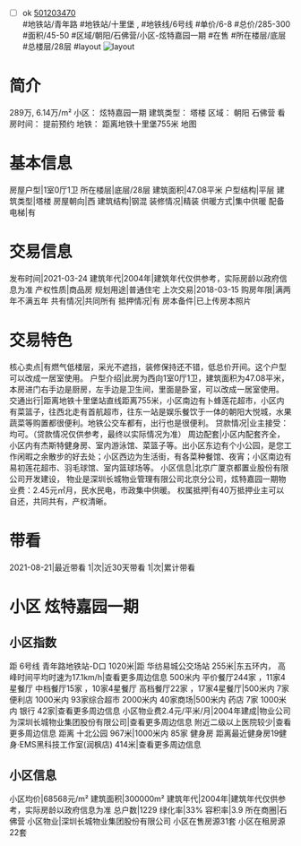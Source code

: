 - [ ] ok [501203470](https://bj.5i5j.com/ershoufang/501203470.html)  
 #地铁站/青年路 #地铁站/十里堡 ,  #地铁线/6号线
#单价/6-8 #总价/285-300 #面积/45-50   #区域/朝阳/石佛营/小区-炫特嘉园一期 #在售 #所在楼层/底层 #总楼层/28层 #layout 
![layout](http://image2a.5i5j.com/bdir/layout/279655.jpg_P5.jpg) 
# 简介 
 289万,  6.14万/m² 
小区： 炫特嘉园一期
建筑类型： 塔楼
区域： 朝阳 石佛营
看房时间： 提前预约
地铁： 距离地铁十里堡755米 地图
# 基本信息 
 房屋户型|1室0厅1卫
所在楼层|底层/28层
建筑面积|47.08平米
户型结构|平层
建筑类型|塔楼
房屋朝向|西
建筑结构|钢混
装修情况|精装
供暖方式|集中供暖
配备电梯|有
# 交易信息 
 发布时间|2021-03-24
建筑年代|2004年|建筑年代仅供参考，实际房龄以政府信息为准
产权性质|商品房
规划用途|普通住宅
上次交易|2018-03-15
购房年限|满两年不满五年
共有情况|共同所有
抵押情况|有
房本备件|已上传房本照片
# 交易特色 
 核心卖点|有燃气低楼层，采光不遮挡，装修保持还不错，低总价开间。这个户型可以改成一居室使用。
户型介绍|此房为西向1室0厅1卫，建筑面积为47.08平米，本房进门右手边是厨房，左手边是卫生间，里面是卧室，可以改成一居室使用。
交通出行|距离地铁十里堡站直线距离755米，小区南边有卜蜂莲花超市，小区内有菜篮子，往西北走有首航超市，往东一站是娱乐餐饮于一体的朝阳大悦城，水果蔬菜等购置都很便利。地铁公交车都有，出行也是很便利。
贷款情况|业主接受：均可。（贷款情况仅供参考，最终以实际情况为准）
周边配套|小区内配套齐全，小区内有杰斯特健身房、室内游泳馆、菜篮子等。出小区东边有个小公园，是您工作闲暇之余散步的好去处；小区西边为生活街，有各菜种餐馆、夜宵；小区南边有易初莲花超市、羽毛球馆、室内篮球场等。
小区信息|北京广厦京都置业股份有限公司开发建设， 物业是深圳长城物业管理有限公司北京分公司，炫特嘉园一期物业费：2.45元㎡月，民水民电，市政集中供暖。
权属抵押|有40万抵押业主可以自还，共同共有，产权清晰。
# 带看 
 2021-08-21|最近带看	 1|次|近30天带看	 1|次|累计带看
# 小区 炫特嘉园一期
## 小区指数 
 距 6号线 青年路地铁站-D口 1020米|距 华纺易城公交场站 255米|东五环内， 高峰时间平均时速为17.1km/h|查看更多周边信息
500米内 平价餐厅244家 ，11家4星餐厅
中档餐厅15家 ，10家4星餐厅
高档餐厅22家 ，17家4星餐厅|500米内 7家便利店
1000米内 93家综合超市
2000米内 40家商场|500米内 药店 7家
1000米内 银行 42家|查看更多周边信息
小区物业费2.4元/平米/月|2004年建成|物业公司为深圳长城物业集团股份有限公司|查看更多周边信息
附近二级以上医院较少|查看更多周边信息
距离 十北公园 967米|1000米内 85家 健身房
距离最近健身房19健身·EMS黑科技工作室(润枫店) 414米|查看更多周边信息
## 小区信息 
 小区均价|68568元/m²
建筑面积|300000m²
建筑年代|2004年|建筑年代仅供参考，实际房龄以政府信息为准
总户数|1229
绿化率|33%
容积率|3.9
所在商圈|石佛营
小区物业|深圳长城物业集团股份有限公司
小区在售房源31套
小区在租房源22套
